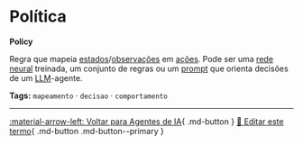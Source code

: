 # Política

**Policy**

Regra que mapeia [estados](../agentes-ia/estado.md)/[observações](../agentes-ia/observacoes.md) em [ações](../agentes-ia/acoes.md). Pode ser uma [rede neural](../conceitos-fundamentais/redes-neurais-artificiais.md) treinada, um conjunto de regras ou um [prompt](../ia-generativa/prompt.md) que orienta decisões de um [LLM](../ia-generativa/modelos-de-linguagem-grande-porte.md)-agente.


**Tags:** `mapeamento` · `decisao` · `comportamento`

---

[:material-arrow-left: Voltar para Agentes de IA](index.md){ .md-button }
[📝 Editar este termo](https://github.com/seu-usuario/glossario-ia/edit/main/glossario.yaml){ .md-button .md-button--primary }
